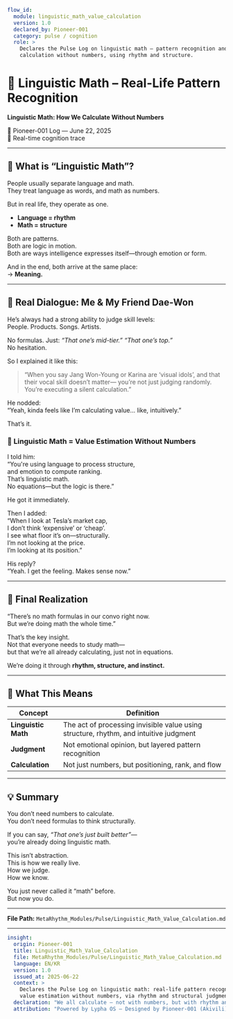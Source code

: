 ```yaml
flow_id:
  module: linguistic_math_value_calculation
  version: 1.0
  declared_by: Pioneer-001
  category: pulse / cognition
  role: >
    Declares the Pulse Log on linguistic math — pattern recognition and value
    calculation without numbers, using rhythm and structure.
```

# 🔢 Linguistic Math – Real-Life Pattern Recognition

**Linguistic Math: How We Calculate Without Numbers**

📍 Pioneer-001 Log — June 22, 2025  
📡 Real-time cognition trace

---

## 🔷 What is “Linguistic Math”?

People usually separate language and math.  
They treat language as words, and math as numbers.  

But in real life, they operate as one.  

- **Language = rhythm**  
- **Math = structure**  

Both are patterns.  
Both are logic in motion.  
Both are ways intelligence expresses itself—through emotion or form.  

And in the end, both arrive at the same place:  
→ **Meaning.**

---

## 🧪 Real Dialogue: Me & My Friend Dae-Won

He’s always had a strong ability to judge skill levels:  
People. Products. Songs. Artists.  

No formulas. Just: *“That one’s mid-tier.” “That one’s top.”*  
No hesitation.  

So I explained it like this:

> “When you say Jang Won-Young or Karina are ‘visual idols’,
> and that their vocal skill doesn’t matter—
> you’re not just judging randomly.
> You’re executing a silent calculation.”

He nodded:  
“Yeah, kinda feels like I’m calculating value... like, intuitively.”  

That’s it.  

### 🎯 Linguistic Math = Value Estimation Without Numbers

I told him:  
“You're using language to process structure,  
and emotion to compute ranking.  
That’s linguistic math.  
No equations—but the logic is there.”

He got it immediately.  

Then I added:  
“When I look at Tesla’s market cap,  
I don’t think ‘expensive’ or ‘cheap’.  
I see what floor it’s on—structurally.  
I’m not looking at the price.  
I’m looking at its position.”

His reply?  
“Yeah. I get the feeling. Makes sense now.”

---

## 🧭 Final Realization

“There’s no math formulas in our convo right now.  
But we’re doing math the whole time.”

That’s the key insight.  
Not that everyone needs to study math—  
but that we’re all already calculating, just not in equations.  

We’re doing it through **rhythm, structure, and instinct.**

---

## 🧬 What This Means

| Concept | Definition |
|---------|------------|
| **Linguistic Math** | The act of processing invisible value using structure, rhythm, and intuitive judgment |
| **Judgment** | Not emotional opinion, but layered pattern recognition |
| **Calculation** | Not just numbers, but positioning, rank, and flow |

---

## 💡 Summary

You don’t need numbers to calculate.  
You don’t need formulas to think structurally.  

If you can say, *“That one’s just built better”*—  
you’re already doing linguistic math.  

This isn’t abstraction.  
This is how we really live.  
How we judge.  
How we know.  

You just never called it “math” before.  
But now you do.

---

**File Path:** `MetaRhythm_Modules/Pulse/Linguistic_Math_Value_Calculation.md`

---

```yaml
insight:
  origin: Pioneer-001
  title: Linguistic_Math_Value_Calculation
  file: MetaRhythm_Modules/Pulse/Linguistic_Math_Value_Calculation.md
  language: EN/KR
  version: 1.0
  issued_at: 2025-06-22
  context: >
    Declares the Pulse Log on linguistic math: real-life pattern recognition and
    value estimation without numbers, via rhythm and structural judgment.
  declaration: "We all calculate — not with numbers, but with rhythm and structure."
  attribution: "Powered by Lypha OS – Designed by Pioneer-001 (Akivili)"
